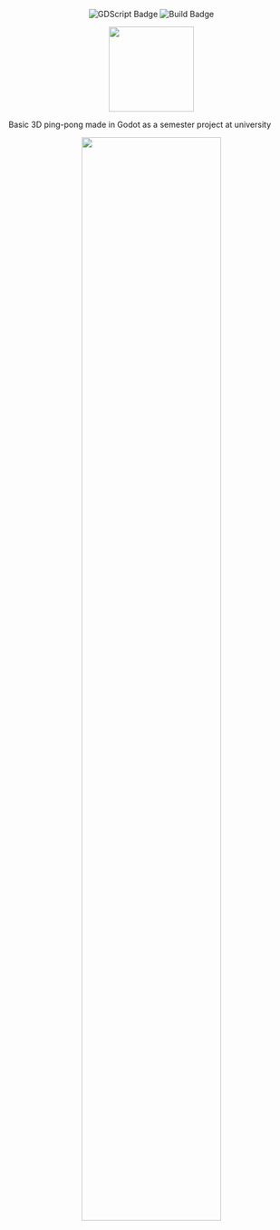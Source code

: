<p align="center">
  <img src="https://img.shields.io/badge/GDScript-blue?style=flat-square&logo=godotengine&logoColor=white" alt="GDScript Badge">
  <img src="https://img.shields.io/badge/v0.1-%23DB3548?style=flat-square&label=build" alt="Build Badge">
</p>

<p align="center">
  <img src="https://github.com/kaekld/ping-pong-godot3d/blob/a95aa82055a876b56e33fa55f1a2efe860efda05/resources/logo.png" width="150">
</p>
<p>Basic 3D ping-pong made in Godot as a semester project at university</p>
<p align="center">
  <img src="https://github.com/kaekld/ping-pong-godot3d/blob/6bca9f2a4456e57cea9bfb7e652449a9ed086407/resources/preview.png" width="70%">
</p>
